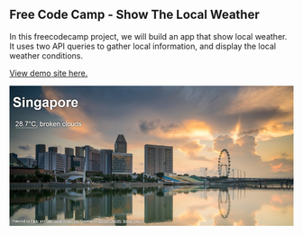 ## Free Code Camp - Show The Local Weather

In this freecodecamp project, we will build an app that show local weather. It uses two API queries to gather local information, and display the local weather conditions.

[View demo site here.](https://webdevtuts.github.io/freecodecamp_show_local_weather/)

![Preview](screenshot.jpg)
